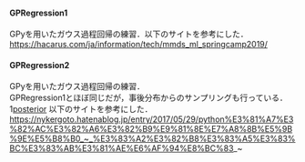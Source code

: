 #### GPRegression1

GPyを用いたガウス過程回帰の練習．以下のサイトを参考にした．<br>
https://hacarus.com/ja/information/tech/mmds_ml_springcamp2019/

#### GPRegression2

GPyを用いたガウス過程回帰の練習．<br>
GPRegression1とほぼ同じだが，事後分布からのサンプリングも行っている．
1[posterior](https://github.com/roraido/GP_test/blob/master/GPRegression/posterior.png)
以下のサイトを参考にした．<br>
https://nykergoto.hatenablog.jp/entry/2017/05/29/python%E3%81%A7%E3%82%AC%E3%82%A6%E3%82%B9%E9%81%8E%E7%A8%8B%E5%9B%9E%E5%B8%B0_~_%E3%83%A2%E3%82%B8%E3%83%A5%E3%83%BC%E3%83%AB%E3%81%AE%E6%AF%94%E8%BC%83_~
